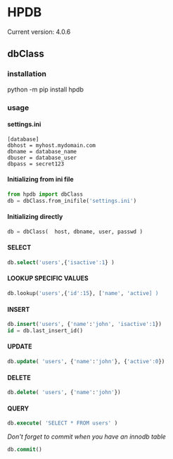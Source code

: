 # HPDB

Current version: 4.0.6
## dbClass
### installation
python -m pip install hpdb

### usage

#### settings.ini
~~~~inifile
[database]
dbhost = myhost.mydomain.com
dbname = database_name
dbuser = database_user
dbpass = secret123
~~~~

#### Initializing from ini file
~~~~python
from hpdb import dbClass
db = dbClass.from_inifile('settings.ini')
~~~~

#### Initializing directly
~~~~python
db = dbClass(  host, dbname, user, passwd )
~~~~


#### SELECT
~~~~sql
db.select('users',{'isactive':1} )
~~~~

#### LOOKUP SPECIFIC VALUES
~~~~sql
db.lookup('users',{'id':15}, ['name', 'active] )
~~~~

#### INSERT
~~~~sql
db.insert('users', {'name':'john', 'isactive':1})
id = db.last_insert_id()
~~~~

#### UPDATE
~~~~sql
db.update( 'users', {'name':'john'}, {'active':0})
~~~~

#### DELETE
~~~~sql
db.delete( 'users', {'name':'john'})
~~~~

#### QUERY
~~~~sql
db.execute( 'SELECT * FROM users' )
~~~~


_Don't forget to commit when you have an innodb table_
~~~~sql
db.commit()
~~~~
